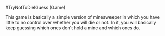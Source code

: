 #TryNotToDieIGuess (Game)

This game is basically a simple version of minesweeper in which you have little to no control over whether you will die or not. 
In it, you will basically keep guessing which ones don't hold a mine and which ones do.
